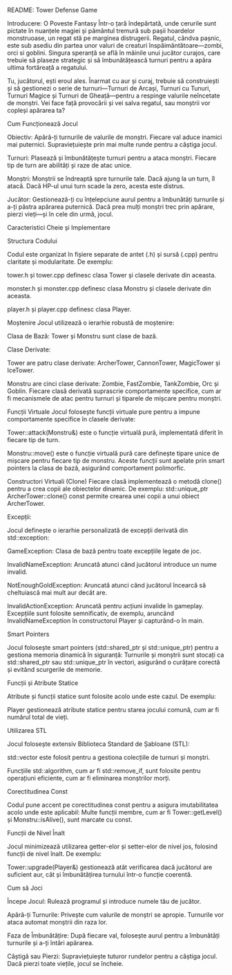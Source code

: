 README: Tower Defense Game

Introducere: O Poveste Fantasy
Într-o țară îndepărtată, unde cerurile sunt pictate în nuanțele magiei și pământul tremură sub pașii hoardelor monstruoase, un regat stă pe marginea distrugerii. Regatul, cândva pașnic, este sub asediu din partea unor valuri de creaturi înspăimântătoare—zombi, orci si goblini. Singura speranță se află în mâinile unui jucător curajos, care trebuie să plaseze strategic și să îmbunătățească turnuri pentru a apăra ultima fortăreață a regatului.

Tu, jucătorul, ești eroul ales. Înarmat cu aur și curaj, trebuie să construiești și să gestionezi o serie de turnuri—Turnuri de Arcași, Turnuri cu Tunuri, Turnuri Magice și Turnuri de Gheață—pentru a respinge valurile neîncetate de monștri. Vei face față provocării și vei salva regatul, sau monștrii vor copleși apărarea ta?

Cum Funcționează Jocul


Obiectiv: Apără-ți turnurile de valurile de monștri. Fiecare val aduce inamici mai puternici. Supraviețuiește prin mai multe runde pentru a câștiga jocul.

Turnuri: Plasează și îmbunătățește turnuri pentru a ataca monștri. Fiecare tip de turn are abilități și raze de atac unice.

Monștri: Monștrii se îndreaptă spre turnurile tale. Dacă ajung la un turn, îl atacă. Dacă HP-ul unui turn scade la zero, acesta este distrus.

Jucător: Gestionează-ți cu înțelepciune aurul pentru a îmbunătăți turnurile și a-ți păstra apărarea puternică. Dacă prea mulți monștri trec prin apărare, pierzi vieți—și în cele din urmă, jocul.


Caracteristici Cheie și Implementare

Structura Codului

Codul este organizat în fișiere separate de antet (.h) și sursă (.cpp) pentru claritate și modularitate. De exemplu:

tower.h și tower.cpp definesc clasa Tower și clasele derivate din aceasta.

monster.h și monster.cpp definesc clasa Monstru și clasele derivate din aceasta.

player.h și player.cpp definesc clasa Player.


Moștenire
Jocul utilizează o ierarhie robustă de moștenire:

Clasa de Bază: Tower și Monstru sunt clase de bază.

Clase Derivate:

Tower are patru clase derivate: ArcherTower, CannonTower, MagicTower și IceTower.

Monstru are cinci clase derivate: Zombie, FastZombie, TankZombie, Orc și Goblin.
Fiecare clasă derivată suprascrie comportamente specifice, cum ar fi mecanismele de atac pentru turnuri și tiparele de mișcare pentru monștri.

Funcții Virtuale
Jocul folosește funcții virtuale pure pentru a impune comportamente specifice în clasele derivate:

Tower::attack(Monstru&) este o funcție virtuală pură, implementată diferit în fiecare tip de turn.

Monstru::move() este o funcție virtuală pură care definește tipare unice de mișcare pentru fiecare tip de monstru.
Aceste funcții sunt apelate prin smart pointers la clasa de bază, asigurând comportament polimorfic.

Constructori Virtuali (Clone)
Fiecare clasă implementează o metodă clone() pentru a crea copii ale obiectelor dinamic. De exemplu:
std::unique_ptr<Tower> ArcherTower::clone() const permite crearea unei copii a unui obiect ArcherTower.

Excepții:

Jocul definește o ierarhie personalizată de excepții derivată din std::exception:

GameException: Clasa de bază pentru toate excepțiile legate de joc.

InvalidNameException: Aruncată atunci când jucătorul introduce un nume invalid.

NotEnoughGoldException: Aruncată atunci când jucătorul încearcă să cheltuiască mai mult aur decât are.

InvalidActionException: Aruncată pentru acțiuni invalide în gameplay.
Excepțiile sunt folosite semnificativ, de exemplu, aruncând InvalidNameException în constructorul Player și capturând-o în main.

Smart Pointers

Jocul folosește smart pointers (std::shared_ptr și std::unique_ptr) pentru a gestiona memoria dinamică în siguranță:
Turnurile și monștrii sunt stocați ca std::shared_ptr sau std::unique_ptr în vectori, asigurând o curățare corectă și evitând scurgerile de memorie.

Funcții și Atribute Statice

Atribute și funcții statice sunt folosite acolo unde este cazul. De exemplu:

Player gestionează atribute statice pentru starea jocului comună, cum ar fi numărul total de vieți.

Utilizarea STL

Jocul folosește extensiv Biblioteca Standard de Șabloane (STL):

std::vector este folosit pentru a gestiona colecțiile de turnuri și monștri.

Funcțiile std::algorithm, cum ar fi std::remove_if, sunt folosite pentru operațiuni eficiente, cum ar fi eliminarea monștrilor morți.

Corectitudinea Const

Codul pune accent pe corectitudinea const pentru a asigura imutabilitatea acolo unde este aplicabil:
Multe funcții membre, cum ar fi Tower::getLevel() și Monstru::isAlive(), sunt marcate cu const.

Funcții de Nivel Înalt

Jocul minimizează utilizarea getter-elor și setter-elor de nivel jos, folosind funcții de nivel înalt. De exemplu:

Tower::upgrade(Player&) gestionează atât verificarea dacă jucătorul are suficient aur, cât și îmbunătățirea turnului într-o funcție coerentă.

Cum să Joci

Începe Jocul: Rulează programul și introduce numele tău de jucător.

Apără-ți Turnurile: Privește cum valurile de monștri se apropie. Turnurile vor ataca automat monștrii din raza lor.

Faza de Îmbunătățire: După fiecare val, folosește aurul pentru a îmbunătăți turnurile și a-ți întări apărarea.

Câștigă sau Pierzi: Supraviețuiește tuturor rundelor pentru a câștiga jocul. Dacă pierzi toate viețile, jocul se încheie.

